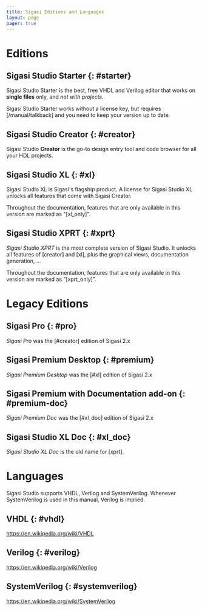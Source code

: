 ```yaml
---
title: Sigasi Editions and Languages
layout: page 
pager: true
---
```


# Editions

## Sigasi Studio Starter {: #starter}

Sigasi Studio Starter is the best, free VHDL and Verilog editor that works on **single files** only, and *not with projects*.

Sigasi Studio Starter works without a license key, but requires [/manual/talkback] and you need to keep your version up to date.

## Sigasi Studio Creator {: #creator}

Sigasi Studio **Creator** is the go-to design entry tool and code browser for all your HDL projects.

## Sigasi Studio XL {: #xl}

Sigasi Studio XL is Sigasi's flagship product. A license for Sigasi Studio XL unlocks all features that come with Sigasi Creator.

Throughout the documentation, features that are only available in this version are marked as "[xl_only]".

## Sigasi Studio XPRT {: #xprt}

*Sigasi Studio XPRT* is the most complete version of Sigasi Studio. It unlocks all features of [creator] and [xl], plus the graphical views, documentation generation, ...

Throughout the documentation, features that are only available in this version are marked as "[xprt_only]".

# Legacy Editions

## Sigasi Pro {: #pro}

*Sigasi Pro* was the [#creator] edition of Sigasi 2.x

## Sigasi Premium Desktop {: #premium}

*Sigasi Premium Desktop* was the [#xl] edition of Sigasi 2.x

## Sigasi Premium with Documentation add-on {: #premium-doc}

*Sigasi Premium Doc* was the [#xl_doc] edition of Sigasi 2.x

## Sigasi Studio XL Doc {: #xl_doc}

*Sigasi Studio XL Doc* is the old name for [xprt].

# Languages

Sigasi Studio supports VHDL, Verilog and SystemVerilog.
Whenever SystemVerilog is used in this manual, Verilog is implied.

## VHDL {: #vhdl}

<https://en.wikipedia.org/wiki/VHDL>

## Verilog {: #verilog}

<https://en.wikipedia.org/wiki/Verilog>

## SystemVerilog {: #systemverilog}

<https://en.wikipedia.org/wiki/SystemVerilog>
